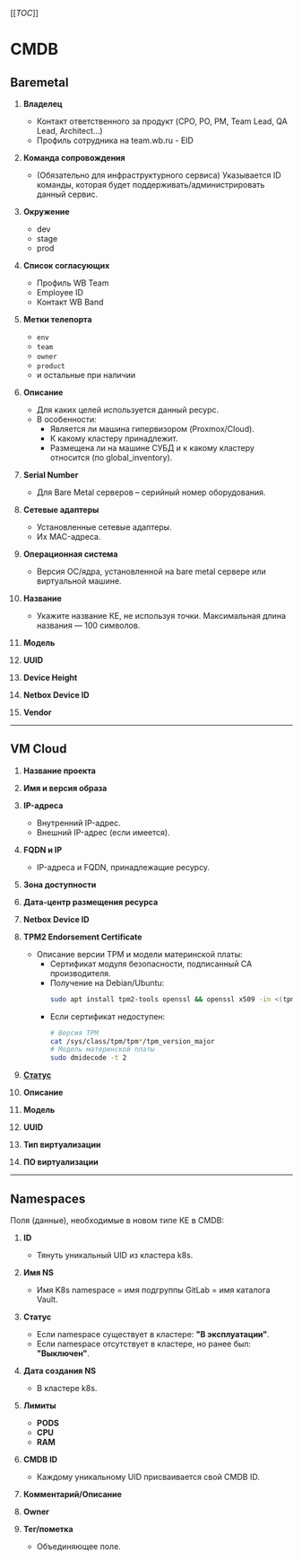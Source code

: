 [[_TOC_]]

# CMDB

## Baremetal

1. **Владелец**
   - Контакт ответственного за продукт (CPO, PO, PM, Team Lead, QA Lead, Architect...)
   - Профиль сотрудника на team.wb.ru - EID

2. **Команда сопровождения**
   - (Обязательно для инфраструктурного сервиса) Указывается ID команды, которая будет поддерживать/администрировать данный сервис.

3. **Окружение**
   - dev
   - stage
   - prod

4. **Список согласующих**
   - Профиль WB Team 
   - Employee ID
   - Контакт WB Band

5. **Метки телепорта**
   - `env`
   - `team`
   - `owner`
   - `product`
   - и остальные при наличии

6. **Описание**
   - Для каких целей используется данный ресурс.
   - В особенности:
     - Является ли машина гипервизором (Proxmox/Cloud).
     - К какому кластеру принадлежит.
     - Размещена ли на машине СУБД и к какому кластеру относится (по global_inventory).

7. **Serial Number**
   - Для Bare Metal серверов – серийный номер оборудования.

8. **Сетевые адаптеры**
   - Установленные сетевые адаптеры.
   - Их MAC-адреса.

9. **Операционная система**
   - Версия ОС/ядра, установленной на bare metal сервере или виртуальной машине.

10. **Название**
    - Укажите название КЕ, не используя точки. Максимальная длина названия — 100 символов.

11. **Модель**

12. **UUID**

13. **Device Height**

14. **Netbox Device ID**

15. **Vendor**

---

## VM Cloud

1. **Название проекта**

2. **Имя и версия образа**

3. **IP-адреса**
   - Внутренний IP-адрес.
   - Внешний IP-адрес (если имеется).

4. **FQDN и IP**
   - IP-адреса и FQDN, принадлежащие ресурсу.

5. **Зона доступности**

6. **Дата-центр размещения ресурса**

7. **Netbox Device ID**

8. **TPM2 Endorsement Certificate**
   - Описание версии TPM и модели материнской платы:
     - Сертификат модуля безопасности, подписанный CA производителя. 
     - Получение на Debian/Ubuntu:
       ```bash
       sudo apt install tpm2-tools openssl && openssl x509 -in <(tpm2_nvread 0x1c00002) -text
       ```
     - Если сертификат недоступен:
       ```bash
       # Версия TPM
       cat /sys/class/tpm/tpm*/tpm_version_major
       # Модель материнской платы
       sudo dmidecode -t 2
       ```

9. **[Статус](https://cmdb-ingress-controller.cmdb.svc.k8s.dldevel/docs/kef/statuseske.html)**

10. **Описание**

11. **Модель**

12. **UUID**

13. **Тип виртуализации**

14. **ПО виртуализации**

---

## Namespaces

Поля (данные), необходимые в новом типе КЕ в CMDB:

1. **ID**
   - Тянуть уникальный UID из кластера k8s.

2. **Имя NS**
   - Имя K8s namespace = имя подгруппы GitLab = имя каталога Vault.

3. **Статус**
   - Если namespace существует в кластере: **"В эксплуатации"**.
   - Если namespace отсутствует в кластере, но ранее был: **"Выключен"**.

4. **Дата создания NS**
   - В кластере k8s.

5. **Лимиты**
   - **PODS**
   - **CPU**
   - **RAM**

6. **CMDB ID**
   - Каждому уникальному UID присваивается свой CMDB ID.

7. **Комментарий/Описание**

8. **Owner**

9. **Тег/пометка**
   - Объединяющее поле.
